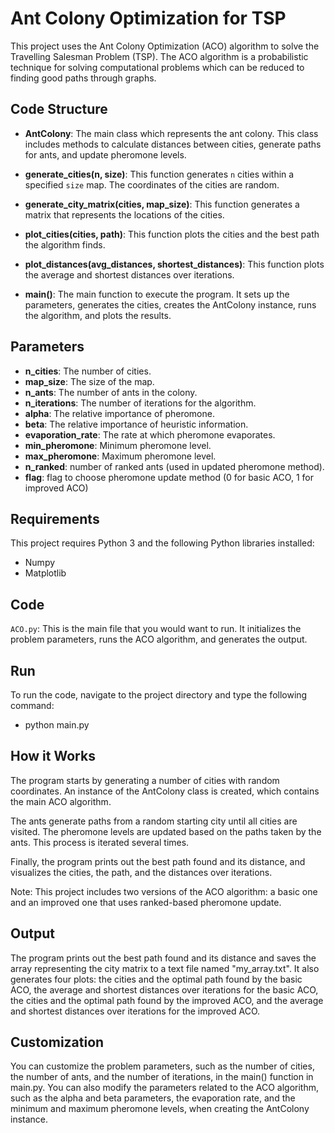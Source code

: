 # Ant Colony Optimization for TSP

This project uses the Ant Colony Optimization (ACO) algorithm to solve the Travelling Salesman Problem (TSP). The ACO algorithm is a probabilistic technique for solving computational problems which can be reduced to finding good paths through graphs. 

## Code Structure

- **AntColony**: The main class which represents the ant colony. This class includes methods to calculate distances between cities, generate paths for ants, and update pheromone levels.

- **generate_cities(n, size)**: This function generates `n` cities within a specified `size` map. The coordinates of the cities are random.

- **generate_city_matrix(cities, map_size)**: This function generates a matrix that represents the locations of the cities.

- **plot_cities(cities, path)**: This function plots the cities and the best path the algorithm finds.

- **plot_distances(avg_distances, shortest_distances)**: This function plots the average and shortest distances over iterations.

- **main()**: The main function to execute the program. It sets up the parameters, generates the cities, creates the AntColony instance, runs the algorithm, and plots the results.

## Parameters

- **n_cities**: The number of cities.
- **map_size**: The size of the map.
- **n_ants**: The number of ants in the colony.
- **n_iterations**: The number of iterations for the algorithm.
- **alpha**: The relative importance of pheromone.
- **beta**: The relative importance of heuristic information.
- **evaporation_rate**: The rate at which pheromone evaporates.
- **min_pheromone**: Minimum pheromone level.
- **max_pheromone**: Maximum pheromone level.
- **n_ranked**: number of ranked ants (used in updated pheromone method).
- **flag**: flag to choose pheromone update method (0 for basic ACO, 1 for improved ACO)

## Requirements
This project requires Python 3 and the following Python libraries installed:
- Numpy
- Matplotlib

## Code
`ACO.py`: This is the main file that you would want to run. It initializes the problem parameters, runs the ACO algorithm, and generates the output.

## Run
To run the code, navigate to the project directory and type the following command:
- python main.py

## How it Works
The program starts by generating a number of cities with random coordinates. An instance of the AntColony class is created, which contains the main ACO algorithm.

The ants generate paths from a random starting city until all cities are visited. The pheromone levels are updated based on the paths taken by the ants. This process is iterated several times.

Finally, the program prints out the best path found and its distance, and visualizes the cities, the path, and the distances over iterations.

Note: This project includes two versions of the ACO algorithm: a basic one and an improved one that uses ranked-based pheromone update.

## Output
The program prints out the best path found and its distance and saves the array representing the city matrix to a text file named "my_array.txt". It also generates four plots: the cities and the optimal path found by the basic ACO, the average and shortest distances over iterations for the basic ACO, the cities and the optimal path found by the improved ACO, and the average and shortest distances over iterations for the improved ACO.

## Customization
You can customize the problem parameters, such as the number of cities, the number of ants, and the number of iterations, in the main() function in main.py. You can also modify the parameters related to the ACO algorithm, such as the alpha and beta parameters, the evaporation rate, and the minimum and maximum pheromone levels, when creating the AntColony instance.
